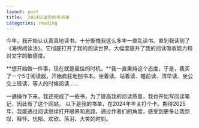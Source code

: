 ```yaml
---
layout: post
title:  2024年读完的书书单
categories: reading
---
```


今年，我开始认认真真地读书。十分惭愧我这么多年一直乱读书。直到我读到了《海绵阅读法》。它彻底打开了我的阅读世界，大幅度提升了我的阅读吸收能力和对文字的敏感度。

**想开始做一件事，现在就是最佳的时机。**我一直秉持这个态度，于是，我买了一个5寸阅读器，开始疯狂地刨书本。坐着读、站着读、睡前读、清早读、坐公交上班读、等人的时候阅读……

一通操作下来，我还完成了一些书，为了提高我的阅读质量，我也开始写阅读笔记，因此有了这个网站。
以下是我的书单，在2024年年关打个卡。期待2025年，我能通过阅读继续打开眼界和思路，通过作者们的角度，感受到更多让我惊叹、释怀、忧郁、欢欣、落泪、大笑的时刻。
<!--stackedit_data:
eyJoaXN0b3J5IjpbLTYyMjU4MjE0M119
-->